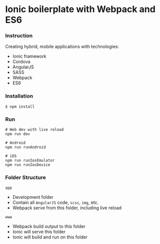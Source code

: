 # Ionic boilerplate with Webpack and ES6

### Instruction

Creating hybrid, mobile applications with technologies:

- Ionic framework
- Cordova
- AngularJS
- SASS
- Webpack
- ES6


### Installation

```
$ npm install
```

### Run

```
# Web dev with live reload
npm run dev

# Android
npm run runAndroid

# iOS
npm run runIosEmulator
npm run runIosDevice
```

### Folder Structure

`app`

- Development folder
- Contain all `AngularJS` code, `scss`, `img`, etc.
- Webpack serve from this folder, including live reload

`www`

- Webpack build output to this folder
- Ionic will serve this folder
- Ionic will build and run on this folder
